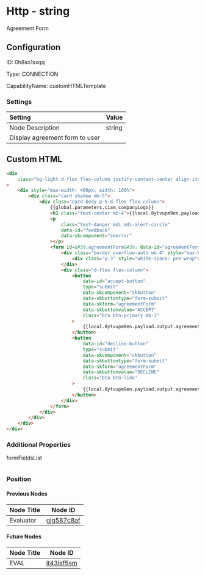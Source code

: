 # Http - string 
Agreement Form
## Configuration
ID:  0h8so1sxqq

Type: CONNECTION 

CapabilityName: customHTMLTemplate

### Settings
| Setting | Value  |
| :------------------------ | ---------------------------------------- |
| Node Description | string 
Display agreement form to user | 


## Custom HTML
```html 
<div
    class="bg-light d-flex flex-column justify-content-center align-items-center position-absolute top-0 start-0 bottom-0 end-0"
>
    <div style="max-width: 400px; width: 100%">
        <div class="card shadow mb-5">
            <div class="card-body p-5 d-flex flex-column">
                {{global.parameters.ciam_companyLogo}}
                <h1 class="text-center mb-4">{{local.8ytvupm9en.payload.output.agreementPresentation.agreementTitle}}</h1>
                <p
                    class="text-danger mdi mdi-alert-circle"
                    data-id="feedback"
                    data-skcomponent="skerror"
                ></p>
                <form id=&#39;agreementForm&#39; data-id="agreementForm">
                    <div class="border overflow-auto mb-4" style="max-height: 300px" data-id="textblock">
                        <div class="p-3" style="white-space: pre-wrap">{{local.8ytvupm9en.payload.output.agreementPresentation.agreementText}}</div>
                    </div>
                    <div class="d-flex flex-column">
                        <button
                            data-id="accept-button"
                            type="submit"
                            data-skcomponent="skbutton"
                            data-skbuttontype="form-submit"
                            data-skform="agreementForm"
                            data-skbuttonvalue="ACCEPT"
                            class="btn btn-primary mb-3"
                        >
                            {{local.8ytvupm9en.payload.output.agreementPresentation.agreementAcceptCheckboxText}}
                        </button>
                        <button
                            data-id="decline-button"
                            type="submit"
                            data-skcomponent="skbutton"
                            data-skbuttontype="form-submit"
                            data-skform="agreementForm"
                            data-skbuttonvalue="DECLINE"
                            class="btn btn-link"
                        >
                            {{local.8ytvupm9en.payload.output.agreementPresentation.agreementDeclineButtonText}}
                        </button>
                    </div>
                </form>
            </div>
        </div>
    </div>
</div>
```



### Additional Properties
formFieldsList
```
```





### Position

#### Previous Nodes
| Node Title | Node ID |
| :------------- | ------------ |
| Evaluator | [gjg587c8af](./gjg587c8af.md) | 
 
 #### Future Nodes
| Node Title | Node ID |
| :------------- | ------------ |
| EVAL |[it43isf5sm](./it43isf5sm.md) | 
